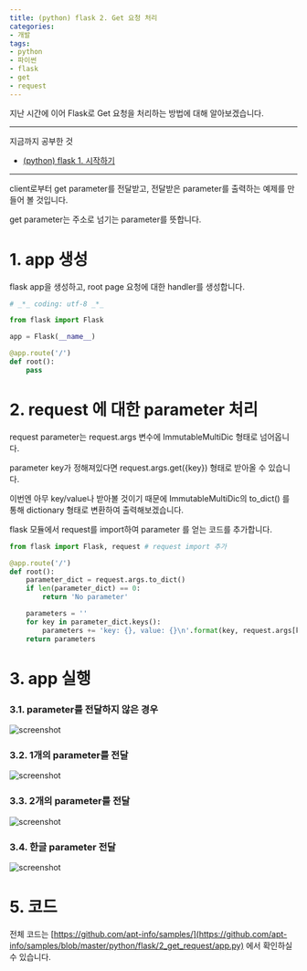 ```yaml
---
title: (python) flask 2. Get 요청 처리
categories:
- 개발
tags:
- python
- 파이썬
- flask
- get
- request
---
```


지난 시간에 이어 Flask로 Get 요청을 처리하는 방법에 대해 알아보겠습니다.

---

지금까지 공부한 것

* [(python) flask 1. 시작하기](https://apt-info.github.io/%EA%B0%9C%EB%B0%9C/python-flask/)

---

client로부터 get parameter를 전달받고, 전달받은 parameter를 출력하는 예제를 만들어 볼 것입니다.

get parameter는 주소로 넘기는 parameter를 뜻합니다.

# 1. app 생성

flask app을 생성하고, root page 요청에 대한 handler를 생성합니다.

```python
# _*_ coding: utf-8 _*_

from flask import Flask

app = Flask(__name__)

@app.route('/')
def root():
    pass
```

# 2. request 에 대한 parameter 처리

request parameter는 request.args 변수에 ImmutableMultiDic 형태로 넘어옵니다.

parameter key가 정해져있다면 request.args.get({key}) 형태로 받아올 수 있습니다.

이번엔 아무 key/value나 받아볼 것이기 때문에 ImmutableMultiDic의 to_dict() 를 통해 dictionary 형태로 변환하여 출력해보겠습니다.

flask 모듈에서 request를 import하여 parameter 를 얻는 코드를 추가합니다.

```python
from flask import Flask, request # request import 추가

@app.route('/')
def root():
    parameter_dict = request.args.to_dict()
    if len(parameter_dict) == 0:
        return 'No parameter'

    parameters = ''
    for key in parameter_dict.keys():
        parameters += 'key: {}, value: {}\n'.format(key, request.args[key])
    return parameters
```

# 3. app 실행

### 3.1. parameter를 전달하지 않은 경우

![screenshot](https://apt-info.github.io/images/2019-09-12-python-flask2-get/1.png)

### 3.2. 1개의 parameter를 전달

![screenshot](https://apt-info.github.io/images/2019-09-12-python-flask2-get/2.png)

### 3.3. 2개의 parameter를 전달

![screenshot](https://apt-info.github.io/images/2019-09-12-python-flask2-get/3.png)

### 3.4. 한글 parameter 전달

![screenshot](https://apt-info.github.io/images/2019-09-12-python-flask2-get/4.png)

# 5. 코드

전체 코드는 [https://github.com/apt-info/samples/](https://github.com/apt-info/samples/blob/master/python/flask/2_get_request/app.py) 에서 확인하실 수 있습니다.
